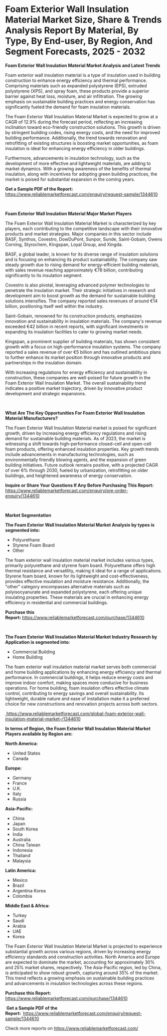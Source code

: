 <p><h1>Foam Exterior Wall Insulation Material Market Size, Share & Trends Analysis Report By Material, By Type, By End-user, By Region, And Segment Forecasts, 2025 - 2032</h1></p><p><strong>Foam Exterior Wall Insulation Material Market Analysis and Latest Trends</strong></p>
<p><p>Foam exterior wall insulation material is a type of insulation used in building construction to enhance energy efficiency and thermal performance. Comprising materials such as expanded polystyrene (EPS), extruded polystyrene (XPS), and spray foam, these products provide a superior barrier against heat loss, moisture, and air infiltration. The growing emphasis on sustainable building practices and energy conservation has significantly fueled the demand for foam insulation materials.</p><p>The Foam Exterior Wall Insulation Material Market is expected to grow at a CAGR of 12.9% during the forecast period, reflecting an increasing inclination toward eco-friendly construction solutions. This growth is driven by stringent building codes, rising energy costs, and the need for improved building performance. Additionally, the trend towards renovation and retrofitting of existing structures is boosting market opportunities, as foam insulation is ideal for enhancing energy efficiency in older buildings.</p><p>Furthermore, advancements in insulation technology, such as the development of more effective and lightweight materials, are adding to market dynamics. With a growing awareness of the benefits of thermal insulation, along with incentives for adopting green building practices, the market is poised for substantial expansion in the coming years.</p></p>
<p><strong>Get a Sample PDF of the Report:&nbsp;</strong> <a href="https://www.reliablemarketforecast.com/enquiry/request-sample/1344610?utm_campaign=2603&utm_medium=2&utm_source=Github&utm_content=ia&utm_term=24032025&utm_id=foam-exterior-wall-insulation-material">https://www.reliablemarketforecast.com/enquiry/request-sample/1344610</a></p>
<p>&nbsp;</p>
<p><strong>Foam Exterior Wall Insulation Material Major Market Players</strong></p>
<p><p>The Foam Exterior Wall Insulation Material Market is characterized by key players, each contributing to the competitive landscape with their innovative products and market strategies. Major companies in this sector include BASF, Synthos, Covestro, DowDuPont, Sunpor, Sunde, Saint-Gobain, Owens Corning, Styrochem, Kingspan, Loyal Group, and Xingda.</p><p>BASF, a global leader, is known for its diverse range of insulation solutions and is focusing on enhancing its product sustainability. The company saw steady growth due to rising demand for energy-efficient building materials, with sales revenue reaching approximately €78 billion, contributing significantly to its insulation segment. </p><p>Covestro is also pivotal, leveraging advanced polymer technologies to penetrate the insulation market. Their strategic initiatives in research and development aim to boost growth as the demand for sustainable building solutions intensifies. The company reported sales revenues of around €14 billion, positioning itself well within the industry.</p><p>Saint-Gobain, renowned for its construction products, emphasizes innovation and sustainability in insulation materials. The company's revenue exceeded €42 billion in recent reports, with significant investments in expanding its insulation facilities to cater to growing market needs.</p><p>Kingspan, a prominent supplier of building materials, has shown consistent growth with a focus on high-performance insulation systems. The company reported a sales revenue of over €5 billion and has outlined ambitious plans to further enhance its market position through innovative products and partnerships in the insulation domain.</p><p>With increasing regulations for energy efficiency and sustainability in construction, these companies are well-poised for future growth in the Foam Exterior Wall Insulation Market. The overall sustainability trend indicates a positive market trajectory, driven by innovative product development and strategic expansions.</p></p>
<p>&nbsp;</p>
<p><strong>What Are The Key Opportunities For Foam Exterior Wall Insulation Material Manufacturers?</strong></p>
<p><p>The Foam Exterior Wall Insulation Material market is poised for significant growth, driven by increasing energy efficiency regulations and rising demand for sustainable building materials. As of 2023, the market is witnessing a shift towards high-performance closed-cell and open-cell foam products, offering enhanced insulation properties. Key growth trends include advancements in manufacturing technologies, such as environmentally friendly blowing agents, and the expansion of green building initiatives. Future outlook remains positive, with a projected CAGR of over 6% through 2030, fueled by urbanization, retrofitting on older buildings, and heightened awareness of energy conservation.</p></p>
<p><strong>Inquire or Share Your Questions If Any Before Purchasing This Report:</strong> <a href="https://www.reliablemarketforecast.com/enquiry/pre-order-enquiry/1344610?utm_campaign=2603&utm_medium=2&utm_source=Github&utm_content=ia&utm_term=24032025&utm_id=foam-exterior-wall-insulation-material">https://www.reliablemarketforecast.com/enquiry/pre-order-enquiry/1344610</a></p>
<p>&nbsp;</p>
<p><strong>Market Segmentation</strong></p>
<p><strong>The Foam Exterior Wall Insulation Material Market Analysis by types is segmented into:</strong></p>
<p><ul><li>Polyurethane</li><li>Styrene Foam Board</li><li>Other</li></ul></p>
<p><p>The foam exterior wall insulation material market includes various types, primarily polyurethane and styrene foam board. Polyurethane offers high thermal resistance and versatility, making it ideal for a range of applications. Styrene foam board, known for its lightweight and cost-effectiveness, provides effective insulation and moisture resistance. Additionally, the "other" category encompasses alternative materials such as polyisocyanurate and expanded polystyrene, each offering unique insulating properties. These materials are crucial in enhancing energy efficiency in residential and commercial buildings.</p></p>
<p><strong>Purchase this Report:&nbsp;</strong><a href="https://www.reliablemarketforecast.com/purchase/1344610?utm_campaign=2603&utm_medium=2&utm_source=Github&utm_content=ia&utm_term=24032025&utm_id=foam-exterior-wall-insulation-material">https://www.reliablemarketforecast.com/purchase/1344610</a></p>
<p>&nbsp;</p>
<p><strong>The Foam Exterior Wall Insulation Material Market Industry Research by Application is segmented into:</strong></p>
<p><ul><li>Commercial Building</li><li>Home Building</li></ul></p>
<p><p>The foam exterior wall insulation material market serves both commercial and home building applications by enhancing energy efficiency and thermal performance. In commercial buildings, it helps reduce energy costs and improve indoor comfort, making spaces more conducive for business operations. For home building, foam insulation offers effective climate control, contributing to energy savings and overall sustainability. Its lightweight, durable nature and ease of installation make it a preferred choice for new constructions and renovation projects across both sectors.</p></p>
<p><a href="https://www.reliablemarketforecast.com/global-foam-exterior-wall-insulation-material-market-r1344610?utm_campaign=2603&utm_medium=2&utm_source=Github&utm_content=ia&utm_term=24032025&utm_id=foam-exterior-wall-insulation-material">&nbsp;https://www.reliablemarketforecast.com/global-foam-exterior-wall-insulation-material-market-r1344610</a></p>
<p><strong>In terms of Region, the Foam Exterior Wall Insulation Material Market Players available by Region are:</strong></p>
<p>
    <p> <strong> North America: </strong>
        <ul>
            <li>United States</li>
            <li>Canada</li>
        </ul>
        </p> 
    <p> <strong> Europe: </strong>
        <ul>
            <li>Germany</li>
            <li>France</li>
            <li>U.K.</li>
            <li>Italy</li>
            <li>Russia</li>
        </ul>
        </p> 
    <p> <strong> Asia-Pacific: </strong>
        <ul>
            <li>China</li>
            <li>Japan</li>
            <li>South Korea</li>
            <li>India</li>
            <li>Australia</li>
            <li>China Taiwan</li>
            <li>Indonesia</li>
            <li>Thailand</li>
            <li>Malaysia</li>
        </ul>
        </p> 
    <p> <strong> Latin America: </strong>
        <ul>
            <li>Mexico</li>
            <li>Brazil</li>
            <li>Argentina Korea</li>
            <li>Colombia</li>
        </ul>
        </p> 
    <p> <strong> Middle East & Africa: </strong>
        <ul>
            <li>Turkey</li>
            <li>Saudi</li>
            <li>Arabia</li>
            <li>UAE</li>
            <li>Korea</li>
        </ul>
    </p>
    </p>
<p><p>The Foam Exterior Wall Insulation Material Market is projected to experience substantial growth across various regions, driven by increasing energy efficiency standards and construction activities. North America and Europe are expected to dominate the market, accounting for approximately 30% and 25% market shares, respectively. The Asia-Pacific region, led by China, is anticipated to show robust growth, capturing around 35% of the market. This trend reflects a growing emphasis on sustainable building practices and advancements in insulation technologies across these regions.</p></p>
<p><strong>Purchase this Report: </strong><a href="https://www.reliablemarketforecast.com/purchase/1344610?utm_campaign=2603&utm_medium=2&utm_source=Github&utm_content=ia&utm_term=24032025&utm_id=foam-exterior-wall-insulation-material">https://www.reliablemarketforecast.com/purchase/1344610</a></p>
<p>&nbsp;<strong>Get a Sample PDF of the Report:&nbsp;&nbsp;</strong><a href="https://www.reliablemarketforecast.com/enquiry/request-sample/1344610?utm_campaign=2603&utm_medium=2&utm_source=Github&utm_content=ia&utm_term=24032025&utm_id=foam-exterior-wall-insulation-material">https://www.reliablemarketforecast.com/enquiry/request-sample/1344610</a></p>
<p><strong></strong></p>
<p>Check more reports on <a href="https://www.reliablemarketforecast.com/?utm_campaign=2603&utm_medium=2&utm_source=Github&utm_content=ia&utm_term=24032025&utm_id=foam-exterior-wall-insulation-material">https://www.reliablemarketforecast.com/</a></p>